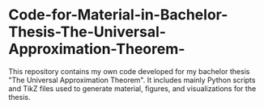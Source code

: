 # Code-for-Material-in-Bachelor-Thesis-The-Universal-Approximation-Theorem-
This repository contains my own code developed for my bachelor thesis "The Universal Approximation Theorem". It includes mainly Python scripts and TikZ files used to generate material, figures, and visualizations for the thesis.
